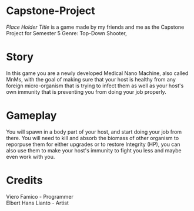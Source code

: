# Capstone-Project
*Place Holder Title* is a game made by my friends and me as the Capstone Project for Semester 5
Genre: Top-Down Shooter,

# Story
In this game you are a newly developed Medical Nano Machine, also called MnMs, with the goal of making sure that your host is healthy from any foreign micro-organism that is trying to infect them as well as your host's own immunity that is preventing you from doing your job properly.

# Gameplay
You will spawn in a body part of your host, and start doing your job from there. You will need to kill and absorb the biomass of other organism to reporpuse them for either upgrades or to restore Integrity (HP), you can also use them to make your host's immunity to fight you less and maybe even work with you.

# Credits
Viero Famico - Programmer <br>
Elbert Hans Lianto - Artist
